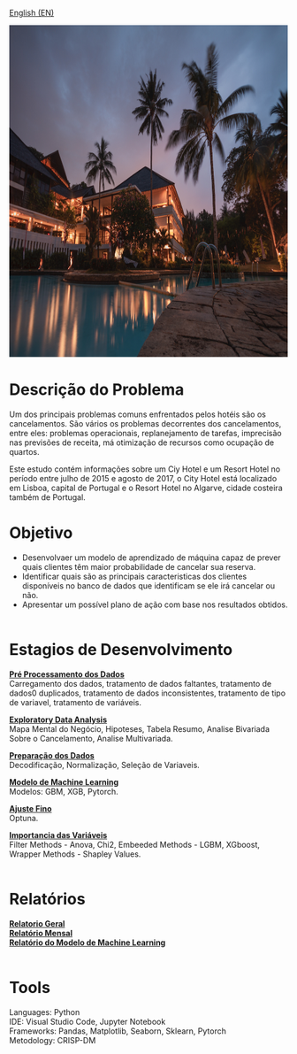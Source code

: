 [English (EN)](https://github.com/alyssonvidal/Hotel-Booking-Cancelations/blob/main/README.md)

<center><img src="/images/hotel.jpg" alt="logo" width="800" height="600"/></center>

# Descrição do Problema

Um dos principais problemas comuns enfrentados pelos hotéis são os cancelamentos. São vários os problemas decorrentes dos cancelamentos, entre eles: problemas operacionais, replanejamento de tarefas, imprecisão nas previsões de receita, má otimização de recursos como ocupação de quartos.

Este estudo contém informações sobre um Ciy Hotel e um Resort Hotel no período entre julho de 2015 e agosto de 2017, o City Hotel está localizado em Lisboa, capital de Portugal e o Resort Hotel no Algarve, cidade costeira também de Portugal.


# Objetivo

* Desenvolvaer um modelo de aprendizado de máquina capaz de prever quais clientes têm maior probabilidade de cancelar sua reserva.
* Identificar quais são as principais caracteristicas dos clientes disponíveis no banco de dados que identificam se ele irá cancelar ou não.
* Apresentar um possível plano de ação com base nos resultados obtidos.<br><br>

# Estagios de Desenvolvimento
[**Pré Processamento dos Dados**](https://github.com/alyssonvidal/Bank-Marketing-Cluster/blob/main/notebooks/part01_preprocessing.ipynb)<br>
Carregamento dos dados, tratamento de dados faltantes, tratamento de dados0 duplicados, tratamento de dados inconsistentes, tratamento de tipo de variavel, tratamento de variáveis.

[**Exploratory Data Analysis**](https://github.com/alyssonvidal/Bank-Marketing-Cluster/blob/main/notebooks/part02_eda.ipynb)<br>
Mapa Mental do Negócio, Hipoteses, Tabela Resumo, Analise Bivariada Sobre o Cancelamento, Analise Multivariada.

[**Preparação dos Dados**](https://github.com/alyssonvidal/Bank-Marketing-Cluster/blob/main/notebooks/part03_model.ipynb)<br>
Decodificação, Normalização, Seleção de Variaveis.

[**Modelo de Machine Learning**](https://github.com/alyssonvidal/Bank-Marketing-Cluster/blob/main/notebooks/part03_model.ipynb)<br>
Modelos: GBM, XGB, Pytorch.

[**Ajuste Fino**](https://github.com/alyssonvidal/Bank-Marketing-Cluster/blob/main/notebooks/part03_model.ipynb)<br>
Optuna.

[**Importancia das Variáveis**](https://github.com/alyssonvidal/Bank-Marketing-Cluster/blob/main/notebooks/part03_model.ipynb)<br>
Filter Methods - Anova, Chi2, Embeeded Methods - LGBM, XGboost, Wrapper Methods - Shapley Values.<br><br>


# Relatórios
[**Relatorio Geral**](https://github.com/alyssonvidal/Bank-Marketing-Cluster/blob/main/reports/resultados.md)<br>
[**Relatório Mensal**](https://github.com/alyssonvidal/Bank-Marketing-Cluster/blob/main/reports/resultados.md)<br>
[**Relatório do Modelo de Machine Learning**](https://github.com/alyssonvidal/Bank-Marketing-Cluster/blob/main/reports/resultados.md)<br><br>

# Tools
Languages: Python<br>
IDE: Visual Studio Code, Jupyter Notebook<br>
Frameworks: Pandas, Matplotlib, Seaborn, Sklearn, Pytorch<br>
Metodology: CRISP-DM<br><br>